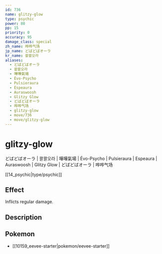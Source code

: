 ```yaml
---
id: 736
name: glitzy-glow
type: psychic
power: 80
pp: 15
priority: 0
accuracy: 95
damage_class: special
zh_name: 哗哗气场
jp_name: どばどばオーラ
kr_name: 콸콸오라
aliases:
  - どばどばオーラ
  - 콸콸오라
  - 嘩嘩氣場
  - Évo-Psycho
  - Pulsieraura
  - Espeaura
  - Auraswoosh
  - Glitzy Glow
  - どばどばオーラ
  - 哗哗气场
  - glitzy-glow
  - move/736
  - move/glitzy-glow
---
```

# glitzy-glow
    
どばどばオーラ | 콸콸오라 | 嘩嘩氣場 | Évo-Psycho | Pulsieraura | Espeaura | Auraswoosh | Glitzy Glow | どばどばオーラ | 哗哗气场

[[14_psychic|type/psychic]]

## Effect

Inflicts regular damage.

## Description



## Pokemon

- [[10159_eevee-starter|pokemon/eevee-starter]]

